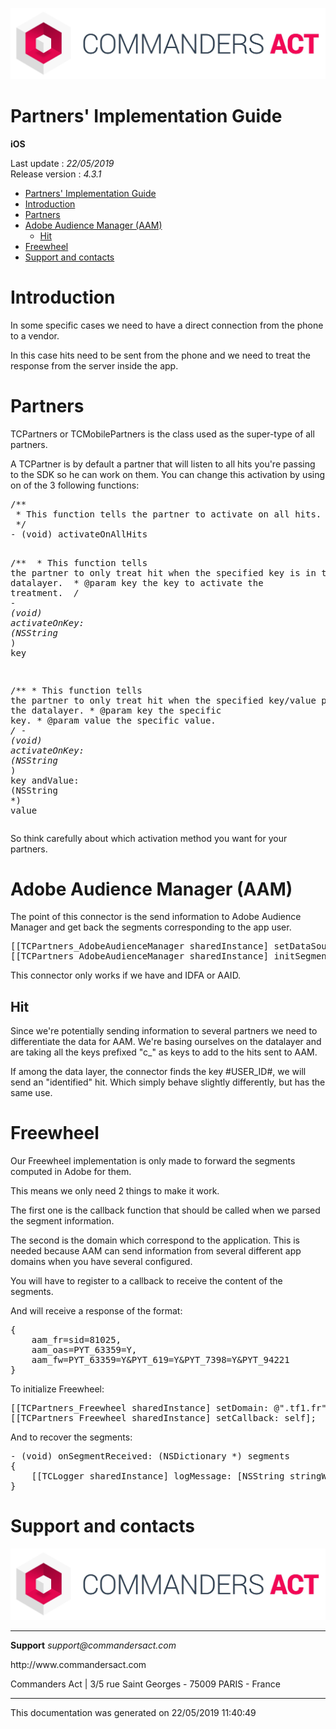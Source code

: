 
<html>
<body>
<p><img alt="alt tag" src="../res/ca_logo.png" /></p>
<h1 id="partners-implementation-guide">Partners' Implementation Guide</h1>
<p><strong>iOS</strong></p>
<p>Last update : <em>22/05/2019</em><br />
Release version : <em>4.3.1</em></p>
<p><div id="end_first_page" /></p>

<div class="toc">
<ul>
<li><a href="#partners-implementation-guide">Partners' Implementation Guide</a></li>
<li><a href="#introduction">Introduction</a></li>
<li><a href="#partners">Partners</a></li>
<li><a href="#adobe-audience-manager-aam">Adobe Audience Manager (AAM)</a><ul>
<li><a href="#hit">Hit</a></li>
</ul>
</li>
<li><a href="#freewheel">Freewheel</a></li>
<li><a href="#support-and-contacts">Support and contacts</a></li>
</ul>
</div>
<h1 id="introduction">Introduction</h1>
<p>In some specific cases we need to have a direct connection from the phone to a vendor.</p>
<p>In this case hits need to be sent from the phone and we need to treat the response from the server inside the app.</p>
<h1 id="partners">Partners</h1>
<p>TCPartners or TCMobilePartners is the class used as the super-type of all partners.</p>
<p>A TCPartner is by default a partner that will listen to all hits you're passing to the SDK so he can work on them.
You can change this activation by using on of the 3 following functions:</p>
<div class="codehilite"><pre><span></span><span class="cm">/**</span>
<span class="cm"> * This function tells the partner to activate on all hits.</span>
<span class="cm"> */</span>
<span class="p">-</span> <span class="p">(</span><span class="kt">void</span><span class="p">)</span> <span class="nf">activateOnAllHits</span>

<span class="cm">/**</span>
<span class="cm"> * This function tells the partner to only treat hit when the specified key is in the datalayer.</span>
<span class="cm"> * @param key the key to activate the treatment.</span>
<span class="cm"> */</span>
<span class="p">-</span> <span class="p">(</span><span class="kt">void</span><span class="p">)</span> <span class="nf">activateOnKey:</span> <span class="p">(</span><span class="bp">NSString</span> <span class="o">*</span><span class="p">)</span> <span class="nv">key</span>

<span class="cm">/**</span>
<span class="cm">* This function tells the partner to only treat hit when the specified key/value pair is in the datalayer.</span>
<span class="cm">* @param key the specific key.</span>
<span class="cm">* @param value the specific value.</span>
<span class="cm">*/</span>
<span class="p">-</span> <span class="p">(</span><span class="kt">void</span><span class="p">)</span> <span class="nf">activateOnKey:</span> <span class="p">(</span><span class="bp">NSString</span> <span class="o">*</span><span class="p">)</span> <span class="nv">key</span> <span class="nf">andValue:</span> <span class="p">(</span><span class="bp">NSString</span> <span class="o">*</span><span class="p">)</span> <span class="nv">value</span>
</pre></div>


<p>So think carefully about which activation method you want for your partners.</p>
<h1 id="adobe-audience-manager-aam">Adobe Audience Manager (AAM)</h1>
<p>The point of this connector is the send information to Adobe Audience Manager and get back the segments corresponding to the app user.</p>
<div class="codehilite"><pre><span></span><span class="p">[[</span><span class="n">TCPartners_AdobeAudienceManager</span> <span class="n">sharedInstance</span><span class="p">]</span> <span class="nl">setDataSourceID</span><span class="p">:</span> <span class="mi">81811</span> <span class="nl">andPlatformID</span><span class="p">:</span> <span class="mi">20201</span><span class="p">];</span>
<span class="p">[[</span><span class="n">TCPartners_AdobeAudienceManager</span> <span class="n">sharedInstance</span><span class="p">]</span> <span class="n">initSegmentation</span><span class="p">];</span>
</pre></div>


<p>This connector only works if we have and IDFA or AAID.</p>
<h2 id="hit">Hit</h2>
<p>Since we're potentially sending information to several partners we need to differentiate the data for AAM.
We're basing ourselves on the datalayer and are taking all the keys prefixed "c_" as keys to add to the hits sent to AAM.</p>
<p>If among the data layer, the connector finds the key #USER_ID#, we will send an "identified" hit. Which simply behave slightly differently, but has the same use.</p>
<h1 id="freewheel">Freewheel</h1>
<p>Our Freewheel implementation is only made to forward the segments computed in Adobe for them.</p>
<p>This means we only need 2 things to make it work.</p>
<p>The first one is the callback function that should be called when we parsed the segment information.</p>
<p>The second is the domain which correspond to the application. This is needed because AAM can send information from several different app domains when you have several configured.</p>
<p>You will have to register to a callback to receive the content of the segments.</p>
<p>And will receive a response of the format:</p>
<div class="codehilite"><pre><span></span><span class="p">{</span>
    <span class="err">aam_fr=sid=81025,</span>
    <span class="err">aam_oas=PYT_63359=Y,</span>
    <span class="err">aam_fw=PYT_63359=Y&amp;PYT_619=Y&amp;PYT_7398=Y&amp;PYT_94221</span>
<span class="p">}</span>
</pre></div>


<p>To initialize Freewheel:</p>
<div class="codehilite"><pre><span></span><span class="p">[[</span><span class="n">TCPartners_Freewheel</span> <span class="n">sharedInstance</span><span class="p">]</span> <span class="nl">setDomain</span><span class="p">:</span> <span class="s">@&quot;.tf1.fr&quot;</span><span class="p">];</span>
<span class="p">[[</span><span class="n">TCPartners_Freewheel</span> <span class="n">sharedInstance</span><span class="p">]</span> <span class="nl">setCallback</span><span class="p">:</span> <span class="nb">self</span><span class="p">];</span>
</pre></div>


<p>And to recover the segments:</p>
<div class="codehilite"><pre><span></span><span class="p">-</span> <span class="p">(</span><span class="kt">void</span><span class="p">)</span> <span class="nf">onSegmentReceived:</span> <span class="p">(</span><span class="bp">NSDictionary</span> <span class="o">*</span><span class="p">)</span> <span class="nv">segments</span>
<span class="p">{</span>
    <span class="p">[[</span><span class="n">TCLogger</span> <span class="n">sharedInstance</span><span class="p">]</span> <span class="nl">logMessage</span><span class="p">:</span> <span class="p">[</span><span class="bp">NSString</span> <span class="nl">stringWithFormat</span><span class="p">:</span> <span class="s">@&quot;onSegmentReceived: %@&quot;</span><span class="p">,</span> <span class="n">segments</span><span class="p">]</span> <span class="nl">withLevel</span><span class="p">:</span> <span class="n">TCLogLevel_Error</span><span class="p">];</span>
<span class="p">}</span>
</pre></div>


<h1 id="support-and-contacts">Support and contacts</h1>
<p><img alt="alt tag" src="../res/ca_logo.png" /></p>
<hr />
<p><strong>Support</strong>
<em>support@commandersact.com</em></p>
<p>http://www.commandersact.com</p>
<p>Commanders Act | 3/5 rue Saint Georges - 75009 PARIS - France</p>
<hr />
<p>This documentation was generated on 22/05/2019 11:40:49</p>
</body>
</html>